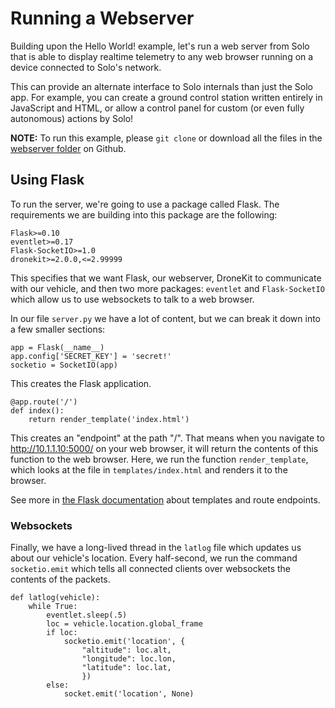 # Running a Webserver

Building upon the Hello World! example, let's run a web server from Solo that is able to display realtime telemetry to any web browser running on a device connected to Solo's network.

This can provide an alternate interface to Solo internals than just the Solo app. For example, you can create a ground control station written entirely in JavaScript and HTML, or allow a control panel for custom (or even fully autonomous) actions by Solo!

**NOTE:** To run this example, please `git clone` or download all the files in the [webserver folder](https://github.com/3drobotics/solodevguide/tree/master/examples/webserver) on Github.

## Using Flask

To run the server, we're going to use a package called Flask. The requirements we are building into this package are the following:

<div class="any-code"></div>

```
Flask>=0.10
eventlet>=0.17
Flask-SocketIO>=1.0
dronekit>=2.0.0,<=2.99999
```

This specifies that we want Flask, our webserver, DroneKit to communicate with our vehicle, and then two more packages: `eventlet` and `Flask-SocketIO` which allow us to use websockets to talk to a web browser.

In our file `server.py` we have a lot of content, but we can break it down into a few smaller sections:

<div class="any-code"></div>

```
app = Flask(__name__)
app.config['SECRET_KEY'] = 'secret!'
socketio = SocketIO(app)
```

This creates the Flask application.

<div class="any-code"></div>

```
@app.route('/')
def index():
    return render_template('index.html')
```

This creates an "endpoint" at the path "/". That means when you navigate to http://10.1.1.10:5000/ on your web browser, it will return the contents of this function to the web browser. Here, we run the function `render_template`, which looks at the file in `templates/index.html` and renders it to the browser.

See more in [the Flask documentation](http://flask.pocoo.org/) about templates and route endpoints.

### Websockets

Finally, we have a long-lived thread in the `latlog` file which updates us about our vehicle's location. Every half-second, we run the command `socketio.emit` which tells all connected clients over websockets the contents of the packets.

<div class="any-code"></div>

```
def latlog(vehicle):
    while True:
        eventlet.sleep(.5)
        loc = vehicle.location.global_frame
        if loc:
            socketio.emit('location', {
                "altitude": loc.alt,
                "longitude": loc.lon,
                "latitude": loc.lat,
                })
        else:
            socket.emit('location', None)
````
